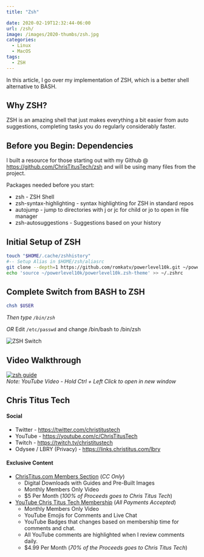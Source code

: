```yaml
---
title: "Zsh"

date: 2020-02-19T12:32:44-06:00
url: /zsh/
image: /images/2020-thumbs/zsh.jpg
categories:
  - Linux
  - MacOS
tags:
  - ZSH
---
```

In this article, I go over my implementation of ZSH, which is a better shell alternative to BASH.
<!--more-->
## Why ZSH?

ZSH is an amazing shell that just makes everything a bit easier from auto suggestions, completing tasks you do regularly considerably faster.

## Before you Begin: Dependencies

I built a resource for those starting out with my Github @ https://github.com/ChrisTitusTech/zsh and will be using many files from the project. 

Packages needed before you start:
- zsh - ZSH Shell
- zsh-syntax-highlighting - syntax highlighting for ZSH in standard repos
- autojump - jump to directories with j or jc for child or jo to open in file manager
- zsh-autosuggestions - Suggestions based on your history

## Initial Setup of ZSH

```bash
touch "$HOME/.cache/zshhistory"
#-- Setup Alias in $HOME/zsh/aliasrc
git clone --depth=1 https://github.com/romkatv/powerlevel10k.git ~/powerlevel10k
echo 'source ~/powerlevel10k/powerlevel10k.zsh-theme' >> ~/.zshrc
```

## Complete Switch from BASH to ZSH

```bash
chsh $USER
```

*Then type `/bin/zsh`*

*OR* Edit `/etc/passwd` and change /bin/bash to /bin/zsh

![ZSH Switch](/images/2020/zsh-passwd.png)

## Video Walkthrough

[![zsh guide](https://img.youtube.com/vi/gGmBUfMaWMU/0.jpg)](https://www.youtube.com/watch?v=gGmBUfMaWMU)  
_Note: YouTube Video - Hold Ctrl + Left Click to open in new window_

## Chris Titus Tech

#### Social

- Twitter - <https://twitter.com/christitustech>
- YouTube - <https://youtube.com/c/ChrisTitusTech>
- Twitch - <https://twitch.tv/christitustech>
- Odysee / LBRY (Privacy) - <https://links.christitus.com/lbry>

#### Exclusive Content

- [ChrisTitus.com Members Section][1] (_CC Only_)
  - Digital Downloads with Guides and Pre-Built Images
  - Monthly Members Only Video
  - $5 Per Month (_100% of Proceeds goes to Chris Titus Tech_)
- [YouTube Chris Titus Tech Membership][2] (_All Payments Accepted_)
  - Monthly Members Only Video
  - YouTube Emojis for Comments and Live Chat
  - YouTube Badges that changes based on membership time for comments and chat.
  - All YouTube comments are highlighted when I review comments daily. 
  - $4.99 Per Month (_70% of the Proceeds goes to Chris Titus Tech_)

 [1]: https://portal.christitus.com
 [2]: https://links.christitus.com/join